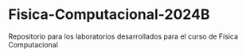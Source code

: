 # Fisica-Computacional-2024B
Repositorio para los laboratorios desarrollados para el curso de Física Computacional
